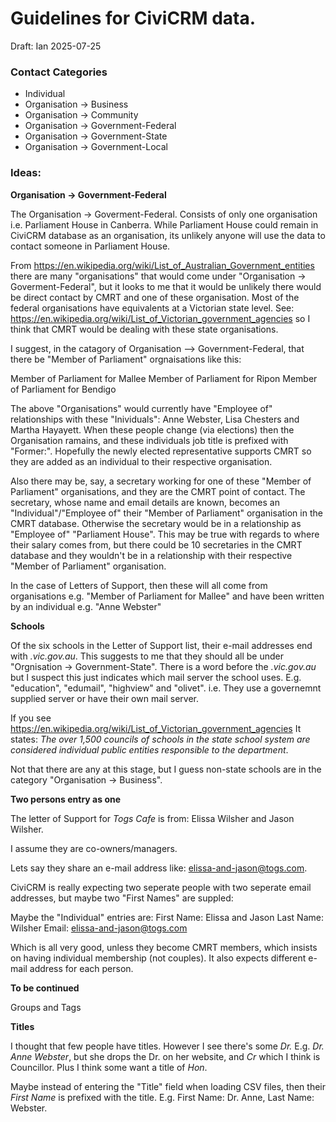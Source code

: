 # Guidelines for CiviCRM data.

Draft: Ian 2025-07-25

### Contact Categories

* Individual
* Organisation -> Business
* Organisation -> Community
* Organisation -> Government-Federal
* Organisation -> Government-State
* Organisation -> Government-Local

### Ideas:

**Organisation -> Government-Federal**

The Organisation -> Goverment-Federal. Consists of only one organisation i.e. Parliament House in Canberra. While Parliament House could remain in CiviCRM database as an organisation, its unlikely anyone will use the data to contact someone in Parliament House. 

From https://en.wikipedia.org/wiki/List_of_Australian_Government_entities there are many "organisations" that would come under "Organisation -> Goverment-Federal", but it looks to me that it would be unlikely there would be direct contact by CMRT and one of these organisation. Most of the federal organisations have equivalents at a Victorian state level. See: https://en.wikipedia.org/wiki/List_of_Victorian_government_agencies so I think that CMRT would be dealing with these state organisations.

I suggest, in the catagory of Organisation --> Government-Federal, that there be "Member of Parliament" orgnaisations like this:

Member of Parliament for Mallee
Member of Parliament for Ripon
Member of Parliament for Bendigo

The above "Organisations" would currently have "Employee of" relationships with these "Inividuals": Anne Webster, Lisa Chesters and Martha Hayayett. When these people change (via elections) then the Organisation ramains, and these individuals job title is prefixed with "Former:". Hopefully the newly elected representative supports CMRT so they are added as an individual to their respective organisation. 
 
Also there may be, say, a secretary working for one of these "Member of Parliament" organisations, and they are the CMRT point of contact. The secretary, whose name and email details are known, becomes an "Individual"/"Employee of" their "Member of Parliament" organisation in the CMRT database. Otherwise the secretary would be in a relationship as "Employee of" "Parliament House". This may be true with regards to where their salary comes from, but there could be 10 secretaries in the CMRT database and they wouldn't be in a relationship with their respective "Member of Parliament" organisation. 

In the case of Letters of Support, then these will all come from organisations e.g. "Member of Parliament for Mallee" and have been written by an individual e.g. "Anne Webster"

**Schools**

Of the six schools in the Letter of Support list, their e-mail addresses end with *.vic.gov.au*. This suggests to me that they should all be under "Orgnisation -> Government-State". There is a word before the *.vic.gov.au* but I suspect this just indicates which mail server the school uses. E.g. "education", "edumail", "highview" and "olivet". i.e. They use a governemnt supplied server or have their own mail server.

If you see https://en.wikipedia.org/wiki/List_of_Victorian_government_agencies It states: *The over 1,500 councils of schools in the state school system are considered individual public entities responsible to the department*. 

Not that there are any at this stage, but I guess non-state schools are in the category "Organisation -> Business".

**Two persons entry as one**

The letter of Support for *Togs Cafe* is from: Elissa Wilsher and Jason Wilsher.

I assume they are co-owners/managers.

Lets say they share an e-mail address like: elissa-and-jason@togs.com.

CiviCRM is really expecting two seperate people with two seperate email addresses, but maybe two "First Names" are suppled:

Maybe the "Individual" entries are:
First Name: Elissa and Jason
Last Name: Wilsher
Email: elissa-and-jason@togs.com

Which is all very good, unless they become CMRT members, which insists on having individual membership (not couples). It also expects different e-mail address for each person.

**To be continued**

Groups and Tags

**Titles**

I thought that few people have titles. However I see there's some *Dr.* E.g. *Dr. Anne Webster*, but she drops the Dr. on her website, and *Cr* which I think is Councillor. Plus I think some want a title of *Hon*.

Maybe instead of entering the "Title" field when loading CSV files, then their *First Name* is prefixed with the title. E.g. First Name: Dr. Anne, Last Name: Webster.

